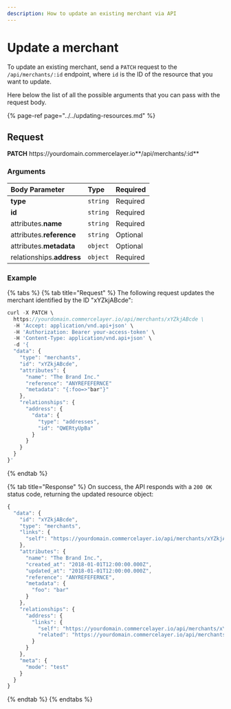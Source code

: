```yaml
---
description: How to update an existing merchant via API
---
```


# Update a merchant

To update an existing merchant, send a `PATCH` request to the `/api/merchants/:id` endpoint, where `id` is the ID of the resource that you want to update.

Here below the list of all the possible arguments that you can pass with the request body.

{% page-ref page="../../updating-resources.md" %}

## Request

**PATCH** https://<i></i>yourdomain.commercelayer.io**/api/merchants/:id**

### Arguments

| Body Parameter | Type | Required |
| :--- | :--- | :--- |
| **type** | `string` | Required |
| **id** | `string` | Required |
| attributes.**name** | `string` | Required |
| attributes.**reference** | `string` | Optional |
| attributes.**metadata** | `object` | Optional |
| relationships.**address** | `object` | Required |

### Example

{% tabs %}
{% tab title="Request" %}
The following request updates the merchant identified by the ID "xYZkjABcde":

```javascript
curl -X PATCH \
  https://yourdomain.commercelayer.io/api/merchants/xYZkjABcde \
  -H 'Accept: application/vnd.api+json' \
  -H 'Authorization: Bearer your-access-token' \
  -H 'Content-Type: application/vnd.api+json' \
  -d '{
  "data": {
    "type": "merchants",
    "id": "xYZkjABcde",
    "attributes": {
      "name": "The Brand Inc."
      "reference": "ANYREFEFERNCE"
      "metadata": "{:foo=>"bar"}"
    },
    "relationships": {
      "address": {
        "data": {
          "type": "addresses",
          "id": "QWERtyUpBa"
        }
      }
    }
  }
}'
```
{% endtab %}

{% tab title="Response" %}
On success, the API responds with a `200 OK` status code, returning the updated resource object:

```javascript
{
  "data": {
    "id": "xYZkjABcde",
    "type": "merchants",
    "links": {
      "self": "https://yourdomain.commercelayer.io/api/merchants/xYZkjABcde"
    },
    "attributes": {
      "name": "The Brand Inc.",
      "created_at": "2018-01-01T12:00:00.000Z",
      "updated_at": "2018-01-01T12:00:00.000Z",
      "reference": "ANYREFEFERNCE",
      "metadata": {
        "foo": "bar"
      }
    },
    "relationships": {
      "address": {
        "links": {
          "self": "https://yourdomain.commercelayer.io/api/merchants/xYZkjABcde/relationships/address",
          "related": "https://yourdomain.commercelayer.io/api/merchants/xYZkjABcde/address"
        }
      }
    },
    "meta": {
      "mode": "test"
    }
  }
}
```
{% endtab %}
{% endtabs %}
